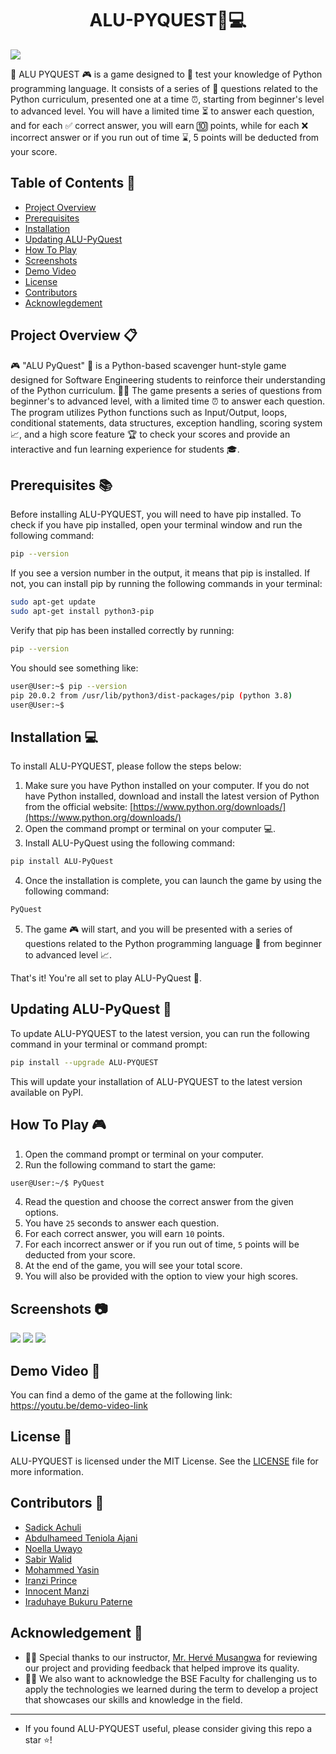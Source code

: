 <h1 align="center">ALU-PYQUEST🐍💻</h1>

<img src="https://github.com/Elhameed/ALU-PYQUEST/blob/main/img/pythonquiz.jpg" />

🐍 ALU PYQUEST 🎮 is a game designed to 🧐 test your knowledge of Python programming language. It consists of a series of 🤔 questions related to the Python curriculum, presented one at a time ⏰, starting from beginner's level to advanced level. You will have a limited time ⏳ to answer each question, and for each ✅ correct answer, you will earn 🔟 points, while for each ❌ incorrect answer or if you run out of time ⌛, 5 points will be deducted from your score.

## Table of Contents 📑
- [Project Overview](#project-overview)
- [Prerequisites](#prerequisites)
- [Installation](#installation)
- [Updating ALU-PyQuest](#updating-alu-pyquest)
- [How To Play](#how-to-play)
- [Screenshots](#screenshots)
- [Demo Video](#demo-video)
- [License](#license)
- [Contributors](#contributors)
- [Acknowlegdement](#acknowledgement)

<h2 id="project-overview">Project Overview 📋</h2>

🎮 "ALU PyQuest" 🐍 is a Python-based scavenger hunt-style game designed for Software Engineering students to reinforce their understanding of the Python curriculum. 🕵️‍♀️ The game presents a series of questions from beginner's to advanced level, with a limited time ⏰ to answer each question. The program utilizes Python functions such as Input/Output, loops, conditional statements, data structures, exception handling, scoring system 📈, and a high score feature 🏆 to check your scores and provide an interactive and fun learning experience for students 🎓.

<h2 id="prerequisites">Prerequisites 📚</h2> 

Before installing ALU-PYQUEST, you will need to have pip installed. To check if you have pip installed, open your terminal window and run the following command:
```sh
pip --version
```

If you see a version number in the output, it means that pip is installed. If not, you can install pip by running the following commands in your terminal:
```sh
sudo apt-get update
sudo apt-get install python3-pip
```

Verify that pip has been installed correctly by running:
```sh
pip --version
```

You should see something like:
```sh
user@User:~$ pip --version
pip 20.0.2 from /usr/lib/python3/dist-packages/pip (python 3.8)
user@User:~$
```

<h2 id="installation">Installation 💻</h2>  

To install ALU-PYQUEST, please follow the steps below:
1. Make sure you have Python installed on your computer. If you do not have Python installed, download and install the latest version of Python from the official website: [https://www.python.org/downloads/](https://www.python.org/downloads/)
2. Open the command prompt or terminal on your computer 💻.
3. Install ALU-PyQuest using the following command:
```sh
pip install ALU-PyQuest
```
4. Once the installation is complete, you can launch the game by using the following command:
```sh
PyQuest
```
5. The game 🎮 will start, and you will be presented with a series of questions related to the Python programming language 🐍 from beginner to advanced level 📈.

That's it! You're all set to play ALU-PyQuest 🎉.

<h2 id="updating-alu-pyquest">Updating ALU-PyQuest 🔄</h2>

To update ALU-PYQUEST to the latest version, you can run the following command in your terminal or command prompt:
```sh
pip install --upgrade ALU-PYQUEST
```
This will update your installation of ALU-PYQUEST to the latest version available on PyPI.

<h2 id="how-to-play">How To Play 🎮</h2> 

1. Open the command prompt or terminal on your computer.
2. Run the following command to start the game:
```sh
user@User:~/$ PyQuest
```
4. Read the question and choose the correct answer from the given options.
5. You have `25` seconds to answer each question.
6. For each correct answer, you will earn `10` points.
7. For each incorrect answer or if you run out of time, `5` points will be deducted from your score.
8. At the end of the game, you will see your total score.
9. You will also be provided with the option to view your high scores.

<h2 id="screenshots">Screenshots 📷</h2> 

<div float="left">
  <img src="https://github.com/Elhameed/ALU-PYQUEST/blob/main/img/screenshot1.PNG" />
  <img src="https://github.com/Elhameed/ALU-PYQUEST/blob/main/img/screenshot2.PNG" />
  <img src="https://github.com/Elhameed/ALU-PYQUEST/blob/main/img/screenshot3.PNG" />
</div>

<h2 id="demo-video">Demo Video 🎥</h2> 

You can find a demo of the game at the following link: https://youtu.be/demo-video-link

<h2 id="license">License 📄</h2> 

ALU-PYQUEST is licensed under the MIT License. See the [LICENSE](./LICENSE) file for more information.

<h2 id="contributors">Contributors 👥</h2>  

- [Sadick Achuli](https://github.com/Sadickachuli)
- [Abdulhameed Teniola Ajani](https://github.com/Elhameed)
- [Noella Uwayo](https://github.com/n-uwayo)
- [Sabir Walid](https://github.com/SabirWalid)
- [Mohammed Yasin](https://github.com/MohamedAYasin)
- [Iranzi Prince](https://github.com/iranziprince01)
- [Innocent Manzi](https://github.com/innocentmanzi)
- [Iraduhaye Bukuru Paterne](https://github.com/IraduhayeBukuruPaterne1)

<h2 id="acknowledgement">Acknowledgement 🙏</h2> 

- 👏🏼 Special thanks to our instructor, [Mr. Hervé Musangwa](https://www.linkedin.com/in/hervé-musangwa-67478a112/) for reviewing our project and providing feedback that helped improve its quality.
- 👨‍🏫 We also want to acknowledge the BSE Faculty for challenging us to apply the technologies we learned during the term to develop a project that showcases our skills and knowledge in the field.

----------
- If you found ALU-PYQUEST useful, please consider giving this repo a star ⭐️!
